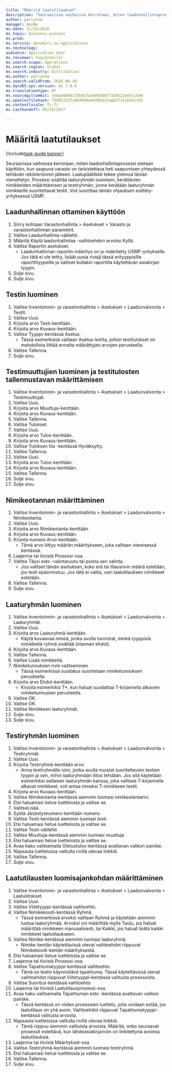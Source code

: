 ```yaml
---
title: "Määritä laatutilaukset"
description: "Seuraavissa vaiheissa kerrotaan, miten laadunhallintaprosessi otetaan käyttöön, kun saapuva varasto on tarkistettava heti saapumisen yhteydessä tehtävän rekisteröinnin jälkeen."
author: perlynne
manager: AnnBe
ms.date: 11/14/2016
ms.topic: business-process
ms.prod: 
ms.service: dynamics-ax-applications
ms.technology: 
audience: Application User
ms.reviewer: YuyuScheller
ms.search.scope: Operations
ms.search.region: Global
ms.search.industry: Distribution
ms.author: perlynne
ms.search.validFrom: 2016-06-30
ms.dyn365.ops.version: AX 7.0.0
ms.translationtype: HT
ms.sourcegitcommit: 7e0a5d044133b917a3eb9386773205218e5c1b40
ms.openlocfilehash: 73981313fc662094ee4f8bb15a88271e16d41193
ms.contentlocale: fi-fi
ms.lasthandoff: 09/29/2017

---
```

# <a name="set-up-quality-orders"></a>Määritä laatutilaukset

[!include[task guide banner](../../includes/task-guide-banner.md)]

Seuraavissa vaiheissa kerrotaan, miten laadunhallintaprosessi otetaan käyttöön, kun saapuva varasto on tarkistettava heti saapumisen yhteydessä tehtävän rekisteröinnin jälkeen. Laatupäällikkö tekee yleensä tämän menettelyn. Prosessi sisältää laaturyhmän luomisen, kerättävien nimikkeiden määrittämisen ja testiryhmän, jonne kerätään laaturyhmän nimikkeille suoritettavat testit. Voit suorittaa tämän ohjauksen esittely-yrityksessä USMF.


## <a name="enable-quality-management"></a>Laadunhallinnan ottaminen käyttöön
1. Siirry kohtaan Varastonhallinta > Asetukset > Varasto ja varastonhallinnan parametrit.
2. Valitse Laadunhallinta-välilehti.
3. Määritä Käytä laadunhallintaa -vaihtoehdon arvoksi Kyllä.
4. Valitse Raportin asetukset.
    * Laadunhallinnan raportin määritys on jo määritetty USMF-yritykselle. Jos tätä ei ole tehty, lisäät uusia rivejä tässä erityyppisille raporttityypeille ja valitset kullakin raportilla käytettävän asiakirjan tyypin.  
5. Sulje sivu.
6. Sulje sivu.

## <a name="create-a-test"></a>Testin luominen
1. Valitse Inventoinnin- ja varastonhallinta > Asetukset > Laadunvalvonta > Testit.
2. Valitse Uusi.
3. Kirjoita arvo Testi-kenttään.
4. Kirjoita arvo Kuvaus-kenttään.
5. Valitse Tyyppi-kentässä Asetus.
    * Tässä esimerkissä valitaan Asetus-kohta, jolloin testitulokset on mahdollista liittää ennalta määrättyjen arvojen perusteella.  
6. Valitse Tallenna.
7. Sulje sivu.

## <a name="create-test-variables-to-define-the-way-test-results-are-recorded"></a>Testimuuttujien luominen ja testitulosten tallennustavan määrittämisen
1. Valitse Inventoinnin- ja varastonhallinta > Asetukset > Laadunvalvonta > Testimuuttujat.
2. Valitse Uusi.
3. Kirjoita arvo Muuttuja-kenttään.
4. Kirjoita arvo Kuvaus-kenttään.
5. Valitse Tallenna.
6. Valitse Tulokset.
7. Valitse Uusi.
8. Kirjoita arvo Tulos-kenttään.
9. Kirjoita arvo Kuvaus-kenttään.
10. Valitse Tuloksen tila -kentässä Hyväksytty.
11. Valitse Tallenna.
12. Valitse Uusi.
13. Kirjoita arvo Tulos-kenttään.
14. Kirjoita arvo Kuvaus-kenttään.
15. Valitse Tallenna.
16. Sulje sivu.
17. Sulje sivu.

## <a name="set-up-item-sampling"></a>Nimikeotannan määrittäminen
1. Valitse Inventoinnin- ja varastonhallinta > Asetukset > Laadunvalvonta > Nimikeotanta.
2. Valitse Uusi.
3. Kirjoita arvo Nimikeotanta-kenttään.
4. Kirjoita arvo Kuvaus-kenttään.
5. Kirjoita numero Arvo-kenttään.
    * Tämä arvo liittyy määrän määritykseen, joka valitaan viereisessä kentässä.  
6. Laajenna tai tiivistä Prosessi-osa.
7. Valitse Täysi esto -valintaruutu tai poista sen valinta.
    * Jos valitset tämän asetuksen, koko erä tai tilausrivin määrä estetään, jos testi epäonnistuu. Jos tätä ei valita, vain laatutilauksen nimikkeet estetään.  
8. Valitse Tallenna.
9. Sulje sivu.

## <a name="create-a-quality-group"></a>Laaturyhmän luominen
1. Valitse Inventoinnin- ja varastonhallinta > Asetukset > Laadunvalvonta > Laaturyhmät.
2. Valitse Uusi.
3. Kirjoita arvo Laaturyhmä-kenttään.
    * Käytä kuvaavaa nimeä, jonka avulla tunnistat, minkä tyyppisiä nimikkeitä ryhmä sisältää (otannan ehdot).  
4. Kirjoita arvo Kuvaus-kenttään.
5. Valitse Tallenna.
6. Valitse Lisää nimikkeitä.
7. Nimiketunnuksen rivin valitseminen
    * Tässä esimerkissä suodatus suoritetaan nimiketunnuksen perusteella.  
8. Kirjoita arvo Ehdot-kenttään.
    * Kirjoita esimerkiksi T*, kun haluat suodattaa T-kirjaimella alkavien nimiketunnusten perusteella.  
9. Valitse OK.
10. Valitse OK.
11. Valitse Nimikkeen laaturyhmät.
12. Sulje sivu.
13. Sulje sivu.

## <a name="create-a-test-group"></a>Testiryhmän luominen
1. Valitse Inventoinnin- ja varastonhallinta > Asetukset > Laadunvalvonta > Testiryhmät.
2. Valitse Uusi.
3. Kirjoita Testiryhmä-kenttään arvo.
    * Anna testiryhmälle nimi, jonka avulla muistat suoritettavien testien tyypin ja sen, mihin laaturyhmään liitos tehdään. Jos sitä käytetään esimerkiksi sellaisen laaturyhmän kanssa, joka valitsee T-kirjaimella alkavat nimikkeet, voit antaa nimeksi T-nimikkeen testit.  
4. Kirjoita arvo Kuvaus-kenttään.
5. Valitse Nimikeotanta-kentässä aiemmin luomasi nimikeotantarivi.
6. Etsi haluamasi tietue luettelosta ja valitse se.
7. ValitseLisää.
8. Syötä Järjestysnumero-kenttään numero.
9. Valitse Testi-kentässä aiemmin luomasi testi.
10. Etsi haluamasi tietue luettelosta ja valitse se.
11. Valitse Testi-välilehti.
12. Valitse Muuttuja-kentässä aiemmin luomasi muuttuja
13. Etsi haluamasi tietue luettelosta ja valitse se.
14. Avaa haku valitsemalla Oletustulos-kentässä avattavan valikon painike.
15. Napsauta luettelossa valitulla rivillä olevaa linkkiä.
16. Valitse Tallenna.
17. Sulje sivu.

## <a name="define-when-quality-orders-will-be-created"></a>Laatutilausten luomisajankohdan määrittäminen
1. Valitse Inventoinnin- ja varastonhallinta > Asetukset > Laadunvalvonta > Laatuliitokset.
2. Valitse Uusi.
3. Valitse Viitetyyppi-kentässä vaihtoehto.
4. Valitse Nimikekoodi-kentässä Ryhmä.
    * Tässä esimerkissä arvoksi valitaan Ryhmä ja käytetään aiemmin luotua laaturyhmää. Arvoksi voi määrittää myös Taulu, jos haluat määrittää nimikkeen manuaalisesti, tai Kaikki, jos haluat lisätä kaikki nimikkeet laatutilaukseen.  
5. Valitse Nimike-kentässä aiemmin luomasi laaturyhmä.
    * Nimike-kentän käytettävissä olevat vaihtoehdot riippuvat Nimikekoodi-kentän määrityksestä.  
6. Etsi haluamasi tietue luettelosta ja valitse se.
7. Laajenna tai tiivistä Prosessi-osa.
8. Valitse Tapahtumatyyppi-kentässä vaihtoehto.
    * Tämä on testin käynnistävä tapahtuma. Tässä käytettävissä olevat vaihtoehdot riippuvat Viitetyyppi-kentässä valitusta prosessista.  
9. Valitse Suoritus-kentässä vaihtoehto.
10. Laajenna tai tiivistä Laatutilausprosessi-osa.
11. Avaa haku valitsemalla Tapahtuman esto -kentässä avattavan valikon painike.
    * Tässä kentässä on niiden prosessien luettelo, joita voidaan estää, jos laatutilaus on yhä avoin. Vaihtoehdot riippuvat Tapahtumatyyppi-kentässä valitusta arvosta.  
12. Napsauta luettelossa valitulla rivillä olevaa linkkiä.
    * Tämä riippuu aiemmin valituista arvoista. Määritä, onko seuraavat prosessit estettävä, kun lähdeasiakirjariviin on linkitettynä avoimia laatutilauksia.  
13. Laajenna tai tiivistä Määritykset-osa.
14. Valitse Testiryhmä-kentässä aiemmin luomasi testiryhmä.
15. Etsi haluamasi tietue luettelosta ja valitse se.
16. Valitse Tallenna.
17. Sulje sivu.

